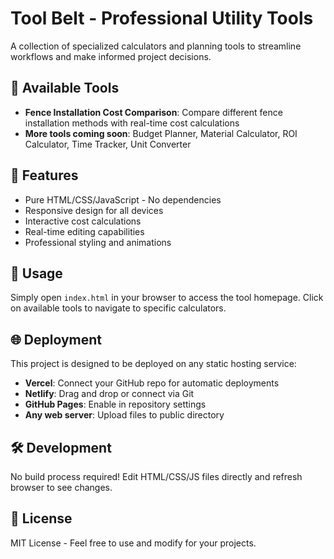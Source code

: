 # Tool Belt - Professional Utility Tools

A collection of specialized calculators and planning tools to streamline workflows and make informed project decisions.

## 🔧 Available Tools

- **Fence Installation Cost Comparison**: Compare different fence installation methods with real-time cost calculations
- **More tools coming soon**: Budget Planner, Material Calculator, ROI Calculator, Time Tracker, Unit Converter

## 🚀 Features

- Pure HTML/CSS/JavaScript - No dependencies
- Responsive design for all devices
- Interactive cost calculations
- Real-time editing capabilities
- Professional styling and animations

## 📱 Usage

Simply open `index.html` in your browser to access the tool homepage. Click on available tools to navigate to specific calculators.

## 🌐 Deployment

This project is designed to be deployed on any static hosting service:

- **Vercel**: Connect your GitHub repo for automatic deployments
- **Netlify**: Drag and drop or connect via Git
- **GitHub Pages**: Enable in repository settings
- **Any web server**: Upload files to public directory

## 🛠️ Development

No build process required! Edit HTML/CSS/JS files directly and refresh browser to see changes.

## 📄 License

MIT License - Feel free to use and modify for your projects.